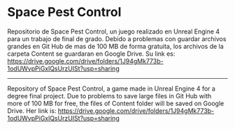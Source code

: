 # Space Pest Control
Repositorio de Space Pest Control, un juego realizado en Unreal Engine 4 para un trabajo de final de grado. Debido a problemas con guardar archivos grandes en Git Hub de mas de 100 MB de forma gratuita, los archivos de la carpeta Content se guardaran en Google Drive. Su link es:
https://drive.google.com/drive/folders/1J94gMk773b-1odUWvpPiGxlQsUrzUISt?usp=sharing

-----------------------------------------------------------------------------------------------------------------------------------------------------------------------------------

Repository of Space Pest Control, a game made in Unreal Engine 4 for a degree final project. Due to problems to save large files in Git Hub with more of 100 MB for free, the files of Content folder will be saved on Google Drive. Her link is:
https://drive.google.com/drive/folders/1J94gMk773b-1odUWvpPiGxlQsUrzUISt?usp=sharing
